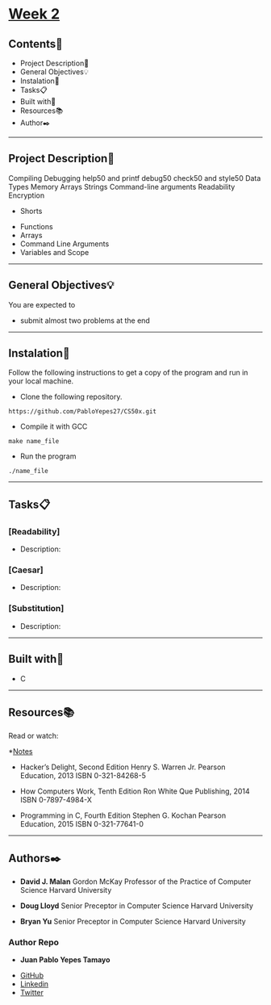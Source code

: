 # [Week 2](https://cs50.harvard.edu/x/2020/weeks/2/)

## Contents:open_file_folder:

- Project Description:newspaper:
- General Objectives:bulb:
- Instalation:wrench:
- Tasks:clipboard:
- Built with:hammer:
- Resources:books:
- Author:black_nib:

---

## Project Description:newspaper:

Compiling
Debugging
help50 and printf
debug50
check50 and style50
Data Types
Memory
Arrays
Strings
Command-line arguments
Readability
Encryption

* Shorts
- Functions
- Arrays
- Command Line Arguments
- Variables and Scope

---

## General Objectives:bulb:

You are expected to

* submit almost two problems at the end

---

## Instalation:wrench:

Follow the following instructions to get a copy of the program and run in your local machine.

* Clone the following repository.
```
https://github.com/PabloYepes27/CS50x.git
```

* Compile it with GCC
```
make name_file
```

* Run the program
```
./name_file
```
---

## Tasks:clipboard:

### [Readability]
* Description: 

### [Caesar]
* Description: 

### [Substitution]
* Description: 

---

## Built with:hammer:

* C

---

## Resources:books:

Read or watch:

*[Notes](https://cs50.harvard.edu/x/2020/notes/2/)

* Hacker’s Delight, Second Edition
Henry S. Warren Jr.
Pearson Education, 2013
ISBN 0-321-84268-5

* How Computers Work, Tenth Edition
Ron White
Que Publishing, 2014
ISBN 0-7897-4984-X

* Programming in C, Fourth Edition
Stephen G. Kochan
Pearson Education, 2015
ISBN 0-321-77641-0

---

## Authors:black_nib:

* **David J. Malan**
Gordon McKay Professor of the Practice of Computer Science
Harvard University

* **Doug Lloyd**
Senior Preceptor in Computer Science
Harvard University

* **Bryan Yu**
Senior Preceptor in Computer Science
Harvard University

### Author Repo

* **Juan Pablo Yepes Tamayo**
 - [GitHub](https://github.com/PabloYepes27)
 - [Linkedin](https://www.linkedin.com/in/pablo-yepes-120495)
 - [Twitter](https://twitter.com/pabloyepes27)
